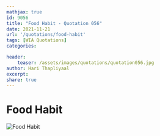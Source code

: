 ```yaml
---
mathjax: true
id: 9056
title: "Food Habit - Quotation 056"
date: 2021-11-21
url: '/quotations/food-habit'
tags: [WIA Quotations] 
categories: 

header:
    teaser: /assets/images/quotations/quotation056.jpg
author: Hari Thapliyaal 
excerpt:
share: true 
---
```


# Food Habit

![Food Habit](/assets/images/quotations/quotation056.jpg)
